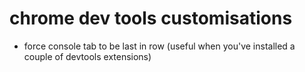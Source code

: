 chrome dev tools customisations
========

 * force console tab to be last in row (useful when you've installed a couple of devtools extensions)
